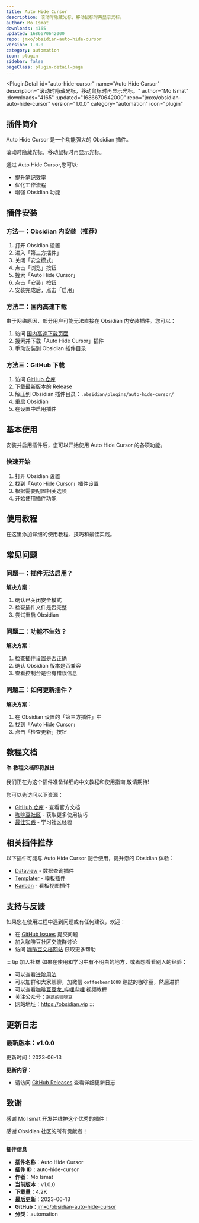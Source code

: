 ```yaml
---
title: Auto Hide Cursor
description: 滚动时隐藏光标，移动鼠标时再显示光标。
author: Mo Ismat
downloads: 4165
updated: 1686670642000
repo: jmxo/obsidian-auto-hide-cursor
version: 1.0.0
category: automation
icon: plugin
sidebar: false
pageClass: plugin-detail-page
---
```


<PluginDetail
  id="auto-hide-cursor"
  name="Auto Hide Cursor"
  description="滚动时隐藏光标，移动鼠标时再显示光标。"
  author="Mo Ismat"
  :downloads="4165"
  :updated="1686670642000"
  repo="jmxo/obsidian-auto-hide-cursor"
  version="1.0.0"
  category="automation"
  icon="plugin"
>

<!-- AUTO_GENERATED_START -->
## 插件简介

Auto Hide Cursor 是一个功能强大的 Obsidian 插件。

滚动时隐藏光标，移动鼠标时再显示光标。

通过 Auto Hide Cursor,您可以:

- 提升笔记效率
- 优化工作流程
- 增强 Obsidian 功能

<!-- AUTO_GENERATED_END -->

<!-- AUTO_GENERATED_START -->
## 插件安装

### 方法一：Obsidian 内安装（推荐）

1. 打开 Obsidian 设置
2. 进入「第三方插件」
3. 关闭「安全模式」
4. 点击「浏览」按钮
5. 搜索「Auto Hide Cursor」
6. 点击「安装」按钮
7. 安装完成后，点击「启用」

### 方法二：国内高速下载

由于网络原因，部分用户可能无法直接在 Obsidian 内安装插件。您可以：

1. 访问 [国内高速下载页面](/zh/documentation/obsidian-plugins-download.html)
2. 搜索并下载「Auto Hide Cursor」插件
3. 手动安装到 Obsidian 插件目录

### 方法三：GitHub 下载

1. 访问 [GitHub 仓库](https://github.com/jmxo/obsidian-auto-hide-cursor)
2. 下载最新版本的 Release
3. 解压到 Obsidian 插件目录：`.obsidian/plugins/auto-hide-cursor/`
4. 重启 Obsidian
5. 在设置中启用插件

## 基本使用

安装并启用插件后，您可以开始使用 Auto Hide Cursor 的各项功能。

### 快速开始

1. 打开 Obsidian 设置
2. 找到「Auto Hide Cursor」插件设置
3. 根据需要配置相关选项
4. 开始使用插件功能

<!-- AUTO_GENERATED_END -->

<!-- CUSTOM_CONTENT_START:tutorial -->
## 使用教程

在这里添加详细的使用教程、技巧和最佳实践。

<!-- CUSTOM_CONTENT_END:tutorial -->

<!-- SHARED_CONTENT_START -->
## 常见问题

### 问题一：插件无法启用？

**解决方案**：
1. 确认已关闭安全模式
2. 检查插件文件是否完整
3. 尝试重启 Obsidian

### 问题二：功能不生效？

**解决方案**：
1. 检查插件设置是否正确
2. 确认 Obsidian 版本是否兼容
3. 查看控制台是否有错误信息

### 问题三：如何更新插件？

**解决方案**：
1. 在 Obsidian 设置的「第三方插件」中
2. 找到「Auto Hide Cursor」
3. 点击「检查更新」按钮

## 教程文档

📚 **教程文档即将推出**

我们正在为这个插件准备详细的中文教程和使用指南,敬请期待!

您可以先访问以下资源：
- [GitHub 仓库](https://github.com/jmxo/obsidian-auto-hide-cursor) - 查看官方文档
- [咖啡豆社区](/zh/bases/) - 获取更多使用技巧
- [最佳实践](/zh/best-practices/) - 学习社区经验

## 相关插件推荐

以下插件可能与 Auto Hide Cursor 配合使用，提升您的 Obsidian 体验：

- [Dataview](/zh/plugins/dataview.html) - 数据查询插件
- [Templater](/zh/plugins/templater-obsidian.html) - 模板插件
- [Kanban](/zh/plugins/obsidian-kanban.html) - 看板视图插件

## 支持与反馈

如果您在使用过程中遇到问题或有任何建议，欢迎：

- 在 [GitHub Issues](https://github.com/jmxo/obsidian-auto-hide-cursor/issues) 提交问题
- 加入咖啡豆社区交流群讨论
- 访问 [咖啡豆文档网站](https://obsidian.vip) 获取更多帮助

::: tip 加入社群
如果在使用和学习中有不明白的地方，或者想看看别人的经验：
- 可以查看[进阶用法](/zh/advanced)
- 可以加群和大家聊聊，加微信 `coffeebean1688` 蹦跶的咖啡豆，然后进群
- 可以查看[咖啡豆豆龙_哔哩哔哩](https://space.bilibili.com/618777356) 视频教程
- 关注公众号：`蹦跶的咖啡豆`
- 网站地址：https://obsidian.vip
:::
<!-- SHARED_CONTENT_END -->

<!-- AUTO_GENERATED_START -->
## 更新日志

### 最新版本：v1.0.0

更新时间：2023-06-13

**更新内容**：
- 请访问 [GitHub Releases](https://github.com/jmxo/obsidian-auto-hide-cursor/releases) 查看详细更新日志

## 致谢

感谢 Mo Ismat 开发并维护这个优秀的插件！

感谢 Obsidian 社区的所有贡献者！

---

**插件信息**
- **插件名称**：Auto Hide Cursor
- **插件 ID**：auto-hide-cursor
- **作者**：Mo Ismat
- **当前版本**：v1.0.0
- **下载量**：4.2K
- **最后更新**：2023-06-13
- **GitHub**：[jmxo/obsidian-auto-hide-cursor](https://github.com/jmxo/obsidian-auto-hide-cursor)
- **分类**：automation
<!-- AUTO_GENERATED_END -->

</PluginDetail>


